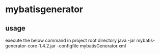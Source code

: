 # mybatisgenerator
## usage
execute the below command in project root directory
java -jar mybatis-generator-core-1.4.2.jar -configfile mybatisGenerator.xml
